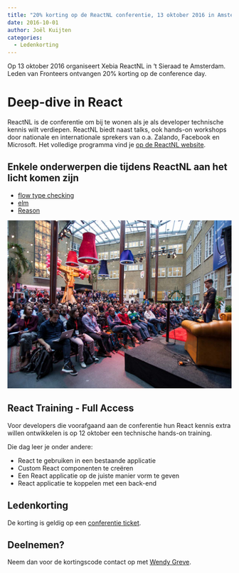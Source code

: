 ```yaml
---
title: "20% korting op de ReactNL conferentie, 13 oktober 2016 in Amsterdam"
date: 2016-10-01
author: Joël Kuijten
categories: 
  - Ledenkorting
---
```

Op 13 oktober 2016 organiseert Xebia ReactNL in ‘t Sieraad te Amsterdam. Leden van Fronteers ontvangen 20% korting op de conference day.

# Deep-dive in React

ReactNL is de conferentie om bij te wonen als je als developer technische kennis wilt verdiepen. ReactNL biedt naast talks, ook hands-on workshops door nationale en internationale sprekers van o.a. Zalando, Facebook en Microsoft.
Het volledige programma vind je [op de ReactNL website](http://reactnl.org/#program).

## Enkele onderwerpen die tijdens ReactNL aan het licht komen zijn

* [flow type checking](https://flowtype.org/)
* [elm](http://elm-lang.org/)
* [Reason](https://facebook.github.io/reason/)

![](/_img/blog/2016/photo00138.jpg)

## React Training - Full Access

Voor developers die voorafgaand aan de conferentie hun React kennis extra willen ontwikkelen is op 12 oktober een technische hands-on training.

Die dag leer je onder andere:

* React te gebruiken in een bestaande applicatie
* Custom React componenten te creëren
* Een React applicatie op de juiste manier vorm te geven
* React applicatie te koppelen met een back-end

## Ledenkorting

De korting is geldig op een [conferentie ticket](https://www.eventbrite.com/e/reactnl-tickets-25828372357#tickets).

## Deelnemen?

Neem dan voor de kortingscode contact op met [Wendy Greve](mailto:wgreve@xebia.com).
